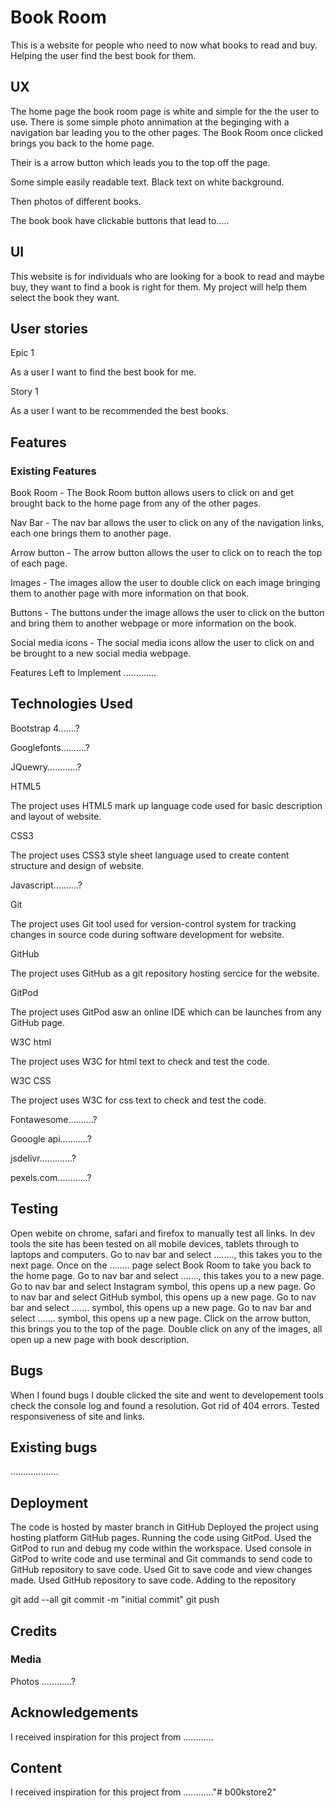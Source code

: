 # Book Room

This is a website for people who need to now what books to read and buy. Helping the user find the best book for them.

## UX
The home page the book room page is white and simple for the the user to use. There is some simple photo annimation at the beginging with a navigation bar leading you to the other pages. The Book Room once clicked brings you back to the home page.

Their is a arrow button which leads you to the top off the page.

Some simple easily readable text. Black text on white background.

Then photos of different books.

The book book have clickable buttons that lead to.....

## UI
This website is for individuals who are looking for a book to read and maybe buy, they want to find a book is right for them. My project will help them select the book they want.

## User stories

Epic 1

As a user I want to find the best book for me.

Story 1

As a user I want to be recommended the best books.

## Features
### Existing Features
Book Room - The Book Room button allows users to click on and get brought back to the home page from any of the other pages.

Nav Bar - The nav bar allows the user to click on any of the navigation links, each one brings them to another page.

Arrow button - The arrow button allows the user to click on to reach the top of each page.

Images - The images allow the user to double click on each image bringing them to another page with more information on that book.

Buttons - The buttons under the image allows the user to click on the button and bring them to another webpage or more information on the book.

Social media icons - The social media icons allow the user to click on and be brought to a new social media webpage.

Features Left to Implement
.............

## Technologies Used

Bootstrap 4.......?

Googlefonts..........?

JQuewry............?

HTML5

The project uses HTML5 mark up language code used for basic description and layout of website.

CSS3

The project uses CSS3 style sheet language used to create content structure and design of website.

Javascript..........?

Git

The project uses Git tool used for version-control system for tracking changes in source code during software development for website.

GitHub

The project uses GitHub as a git repository hosting sercice for the website.

GitPod

The project uses GitPod asw an online IDE which can be launches from any GitHub page.

W3C html

The project uses W3C for html text to check and test the code.

W3C CSS

The project uses W3C for css text to check and test the code.

Fontawesome..........?

Gooogle api...........?

jsdelivr.............?

pexels.com............?

## Testing
Open webite on chrome, safari and firefox to manually test all links.
In dev tools the site has been tested on all mobile devices, tablets through to laptops and computers.
Go to nav bar and select ........, this takes you to the next page.
Once on the ........ page select Book Room to take you back to the home page.
Go to nav bar and select ......., this takes you to a new page.
Go to nav bar and select Instagram symbol, this opens up a new page.
Go to nav bar and select GitHub symbol, this opens up a new page.
Go to nav bar and select ....... symbol, this opens up a new page.
Go to nav bar and select ....... symbol, this opens up a new page.
Click on the arrow button, this brings you to the top of the page.
Double click on any of the images, all open up a new page with book description.

## Bugs

When I found bugs I double clicked the site and went to developement tools check the console log and found a resolution.
Got rid of 404 errors.
Tested responsiveness of site and links.

## Existing bugs

...................

## Deployment
The code is hosted by master branch in GitHub
Deployed the project using hosting platform GitHub pages.
Running the code using GitPod.
Used the GitPod to run and debug my code within the workspace.
Used console in GitPod to write code and use terminal and Git commands to send code to GitHub repository to save code.
Used Git to save code and view changes made.
Used GitHub repository to save code.
Adding to the repository

git add --all
git commit -m "initial commit"
git push

## Credits
### Media
Photos 
............?


## Acknowledgements
I received inspiration for this project from ............

## Content
I received inspiration for this project from ............"# b00kstore2" 
